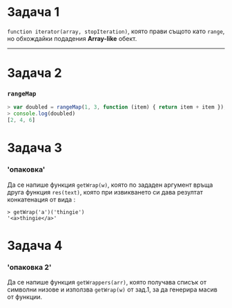 # Задача 1

`function iterator(array, stopIteration)`, която прави същото като `range`, но обхождайки подадения **Array-like** обект.

---

# Задача 2
### `rangeMap`


```javascript
> var doubled = rangeMap(1, 3, function (item) { return item + item });
> console.log(doubled)
[2, 4, 6]
```

# Задача 3
### 'опаковка'

Да се напише функция `getWrap(w)`, която по зададен аргумент връща друга функция `res(text)`, която при извикването си дава резултат конкатенация от вида :

```
> getWrap('a')('thingie')
'<a>thingie</a>'
```

# Задача 4
### 'опаковка 2'

Да се напише функция `getWrappers(arr)`, която получава списък от символни низове и използва `getWrap(w)` от зад.1, за да генерира масив от функции.
